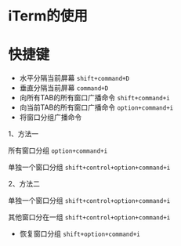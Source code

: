 # iTerm的使用

# 快捷键

- 水平分隔当前屏幕    `shift+command+D`
- 垂直分隔当前屏幕    `command+D`
- 向所有TAB的所有窗口广播命令    `shift+command+i`
- 向当前TAB的所有窗口广播命令    `option+command+i`
- 将窗口分组广播命令

1、方法一

所有窗口分组    `option+command+i`

单独一个窗口分组    `shift+control+option+command+i`

2、方法二

单独一个窗口分组    `shift+control+option+command+i`

其他窗口分在一组    `shift+control+option+command+i`

- 恢复窗口分组    `shift+option+command+i`